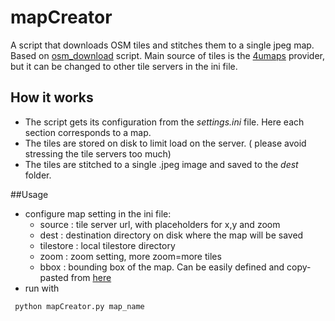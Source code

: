# mapCreator
A script that downloads OSM tiles and stitches them to a single jpeg map. Based on [osm_download](https://github.com/maxolasersquad/osm_download) script.
Main source of tiles is the [4umaps](http://www.4umaps.com) provider, but it can be changed to other tile servers in the ini file.

## How it works
* The script gets its configuration from the *settings.ini* file. Here each section corresponds to a map.
* The tiles are stored on disk to limit load on the server. ( please avoid stressing the tile servers too much)
* The tiles are stitched to a single .jpeg image and saved to the *dest* folder.

##Usage
* configure map setting in the ini file:
    * source : tile server url, with placeholders for x,y and zoom
    * dest : destination directory on disk where the map will be saved
    * tilestore : local tilestore directory
    * zoom : zoom setting, more zoom=more tiles
    * bbox : bounding box of the map. Can be easily defined and copy-pasted from [here](https://boundingbox.klokantech.com/)
* run with  
```sh
 python mapCreator.py map_name
```    





